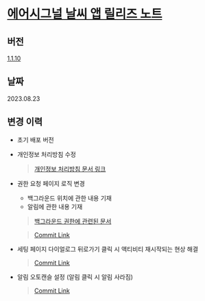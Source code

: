 __<h1>[에어시그널 날씨 앱 릴리즈 노트](https://github.com/tekken5953/AS_Cloud_App/blob/master/release_note/1.1.10.md)</a></h1>__

<h2>버전</h2>

[1.1.10](https://play.google.com/store/apps/details?id=app.airsignal.weather)

<h2>날짜</h2>
2023.08.23

<h2>변경 이력</h2>

- 초기 배포 버전

- 개인정보 처리방침 수정
  > [개인정보 처리방침 문서 링크](https://docs.google.com/document/d/1l_XYxUKZzKGRJXV8I7ZXFdaSr8MhoOQeQpumpBbeCPU/edit)

- 권한 요청 페이지 로직 변경 
  - 백그라운드 위치에 관한 내용 기재 
  - 알림에 관한 내용 기재
  > [백그라운드 권한에 관련된 문서](https://developer.android.com/privacy/best-practices)
  
  > [Commit Link](https://github.com/tekken5953/AS_Cloud_App/pull/73#issue-1858570986)
  
- 세팅 페이지 다이얼로그 뒤로가기 클릭 시 액티비티 재시작되는 현상 해결
  > [Commit Link](https://github.com/tekken5953/AS_Cloud_App/pull/76#issue-1862827422)
  
- 알림 오토캔슬 설정 (알림 클릭 시 알림 사라짐)
  > [Commit Link](https://github.com/tekken5953/AS_Cloud_App/commit/03e0694050984f5960159c6e8055c24bc1beb122)






